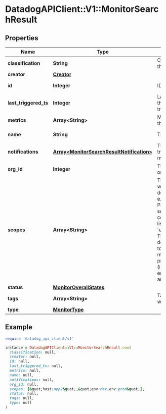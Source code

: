 # DatadogAPIClient::V1::MonitorSearchResult

## Properties

| Name                  | Type                                                                                   | Description                                                                                                                                                                                                                                                                                        | Notes                |
| --------------------- | -------------------------------------------------------------------------------------- | -------------------------------------------------------------------------------------------------------------------------------------------------------------------------------------------------------------------------------------------------------------------------------------------------- | -------------------- |
| **classification**    | **String**                                                                             | Classification of the monitor.                                                                                                                                                                                                                                                                     | [optional][readonly] |
| **creator**           | [**Creator**](Creator.md)                                                              |                                                                                                                                                                                                                                                                                                    | [optional]           |
| **id**                | **Integer**                                                                            | ID of the monitor.                                                                                                                                                                                                                                                                                 | [optional][readonly] |
| **last_triggered_ts** | **Integer**                                                                            | Latest timestamp the monitor triggered.                                                                                                                                                                                                                                                            | [optional][readonly] |
| **metrics**           | **Array&lt;String&gt;**                                                                | Metrics used by the monitor.                                                                                                                                                                                                                                                                       | [optional][readonly] |
| **name**              | **String**                                                                             | The monitor name.                                                                                                                                                                                                                                                                                  | [optional][readonly] |
| **notifications**     | [**Array&lt;MonitorSearchResultNotification&gt;**](MonitorSearchResultNotification.md) | The notification triggered by the monitor.                                                                                                                                                                                                                                                         | [optional][readonly] |
| **org_id**            | **Integer**                                                                            | The ID of the organization.                                                                                                                                                                                                                                                                        | [optional][readonly] |
| **scopes**            | **Array&lt;String&gt;**                                                                | The scope(s) to which the downtime applies, e.g. &#x60;host:app2&#x60;. Provide multiple scopes as a comma-separated list, e.g. &#x60;env:dev,env:prod&#x60;. The resulting downtime applies to sources that matches ALL provided scopes (i.e. &#x60;env:dev AND env:prod&#x60;), NOT any of them. | [optional]           |
| **status**            | [**MonitorOverallStates**](MonitorOverallStates.md)                                    |                                                                                                                                                                                                                                                                                                    | [optional]           |
| **tags**              | **Array&lt;String&gt;**                                                                | Tags associated with the monitor.                                                                                                                                                                                                                                                                  | [optional][readonly] |
| **type**              | [**MonitorType**](MonitorType.md)                                                      |                                                                                                                                                                                                                                                                                                    | [optional]           |

## Example

```ruby
require 'datadog_api_client/v1'

instance = DatadogAPIClient::V1::MonitorSearchResult.new(
  classification: null,
  creator: null,
  id: null,
  last_triggered_ts: null,
  metrics: null,
  name: null,
  notifications: null,
  org_id: null,
  scopes: [&quot;host:app2&quot;,&quot;env:dev,env:prod&quot;],
  status: null,
  tags: null,
  type: null
)
```
